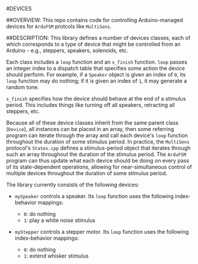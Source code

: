 #DEVICES

##OVERVIEW:
This repo contains code for controlling Arduino-managed devices for `ArduFSM` protcols like `MultiSens`. 


##DESCRIPTION:
This library defines a number of devices classes, each of which corresponds to a type of device that might be controlled from an Arduino - e.g., steppers, speakers, solenoids, etc. 

Each class includes a `loop` function and an `s_finish` function. `loop` passes an integer index to a dispatch table that specifies some action the device should perform. For example, if a `Speaker` object is given an index of `0`, its `loop` function may do nothing; if it is given an index of `1`, it may generate a random tone. 

`s_finish` specifies how the device should behave at the end of a stimulus period. This includes things like turning off all speakers, retracting all steppers, etc. 

Because all of these device classes inherit from the same parent class (`Device`), all instances can be placed in an array, then some referring program can iterate through the array and call each device's `loop` function throughout the duration of some stimulus period. In practice, the `MultiSens` protocol's `States.cpp` defines a stimulus-period object that iterates through such an array throughout the duration of the stimulus period. The `ArduFSM` program can thus update what each device should be doing on every pass of its state-dependent operations, allowing for near-simultaneous control of multiple devices throughout the duration of some stimulus period.    

The library currently consists of the following devices:

* `mySpeaker` controls a speaker. Its `loop` function uses the following index-behavior mappings:
  * `0`: do nothing
  * `1`: play a white noise stimulus
 
* `myStepper` controls a stepper motor. Its `loop` function uses the following index-behavior mappings:
  * `0`: do nothing
  * `1`: extend whisker stimulus 





